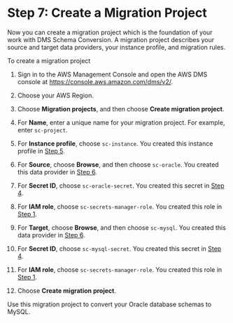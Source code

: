 # Step 7: Create a Migration Project<a name="schema-conversion-oracle-aurora-mysql-step-7"></a>

Now you can create a migration project which is the foundation of your work with DMS Schema Conversion\. A migration project describes your source and target data providers, your instance profile, and migration rules\.

To create a migration project

1. Sign in to the AWS Management Console and open the AWS DMS console at [https://console\.aws\.amazon\.com/dms/v2/](https://console.aws.amazon.com/dms/v2/)\.

1. Choose your AWS Region\.

1. Choose **Migration projects**, and then choose **Create migration project**\.

1. For **Name**, enter a unique name for your migration project\. For example, enter `sc-project`\.

1. For **Instance profile**, choose `sc-instance`\. You created this instance profile in [Step 5](schema-conversion-oracle-aurora-mysql-step-5.md)\.

1. For **Source**, choose **Browse**, and then choose `sc-oracle`\. You created this data provider in [Step 6](schema-conversion-oracle-aurora-mysql-step-6.md)\.

1. For **Secret ID**, choose `sc-oracle-secret`\. You created this secret in [Step 4](schema-conversion-oracle-aurora-mysql-step-4.md)\.

1. For **IAM role**, choose `sc-secrets-manager-role`\. You created this role in [Step 1](schema-conversion-oracle-aurora-mysql-step-1.md)\.

1. For **Target**, choose **Browse**, and then choose `sc-mysql`\. You created this data provider in [Step 6](schema-conversion-oracle-aurora-mysql-step-6.md)\.

1. For **Secret ID**, choose `sc-mysql-secret`\. You created this secret in [Step 4](schema-conversion-oracle-aurora-mysql-step-4.md)\.

1. For **IAM role**, choose `sc-secrets-manager-role`\. You created this role in [Step 1](schema-conversion-oracle-aurora-mysql-step-1.md)\.

1. Choose **Create migration project**\.

Use this migration project to convert your Oracle database schemas to MySQL\.
